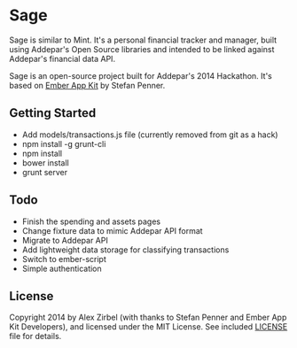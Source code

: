 # Sage

Sage is similar to Mint. It's a personal financial tracker and manager, built using Addepar's Open Source libraries and intended to be linked against Addepar's financial data API.

Sage is an open-source project built for Addepar's 2014 Hackathon. It's based on [Ember App Kit](https://github.com/stefanpenner/ember-app-kit) by Stefan Penner.


## Getting Started

* Add models/transactions.js file (currently removed from git as a hack)
* npm install -g grunt-cli
* npm install
* bower install
* grunt server


## Todo

- Finish the spending and assets pages
- Change fixture data to mimic Addepar API format
- Migrate to Addepar API
- Add lightweight data storage for classifying transactions
- Switch to ember-script
- Simple authentication


## License

Copyright 2014 by Alex Zirbel (with thanks to Stefan Penner and Ember App Kit Developers), and licensed under the MIT License. See included
[LICENSE](/azirbel/sage/blob/master/LICENSE) file for details.
